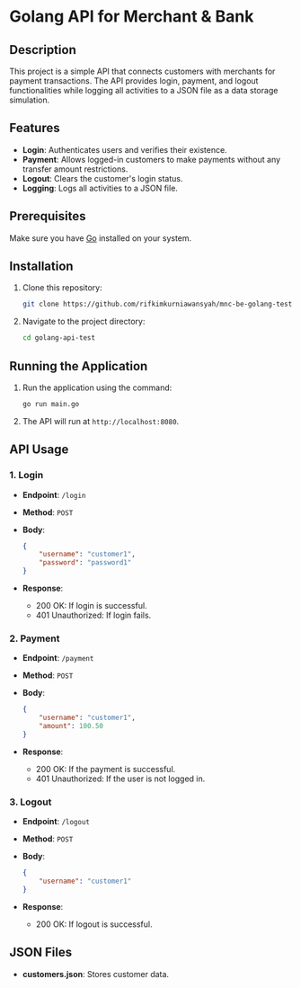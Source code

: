 # Golang API for Merchant & Bank

## Description

This project is a simple API that connects customers with merchants for payment transactions. The API provides login, payment, and logout functionalities while logging all activities to a JSON file as a data storage simulation.

## Features

- **Login**: Authenticates users and verifies their existence.
- **Payment**: Allows logged-in customers to make payments without any transfer amount restrictions.
- **Logout**: Clears the customer's login status.
- **Logging**: Logs all activities to a JSON file.


## Prerequisites

Make sure you have [Go](https://golang.org/dl/) installed on your system.

## Installation

1. Clone this repository:
    ```bash
    git clone https://github.com/rifkimkurniawansyah/mnc-be-golang-test
    ```

2. Navigate to the project directory:
    ```bash
    cd golang-api-test
    ```

## Running the Application

1. Run the application using the command:
    ```bash
    go run main.go
    ```

2. The API will run at `http://localhost:8080`.

## API Usage

### 1. Login

- **Endpoint**: `/login`
- **Method**: `POST`
- **Body**:
    ```json
    {
        "username": "customer1",
        "password": "password1"
    }
    ```

- **Response**:
    - 200 OK: If login is successful.
    - 401 Unauthorized: If login fails.

### 2. Payment

- **Endpoint**: `/payment`
- **Method**: `POST`
- **Body**:
    ```json
    {
        "username": "customer1",
        "amount": 100.50
    }
    ```

- **Response**:
    - 200 OK: If the payment is successful.
    - 401 Unauthorized: If the user is not logged in.

### 3. Logout

- **Endpoint**: `/logout`
- **Method**: `POST`
- **Body**:
    ```json
    {
        "username": "customer1"
    }
    ```

- **Response**:
    - 200 OK: If logout is successful.

## JSON Files

- **customers.json**: Stores customer data.


